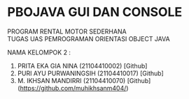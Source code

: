 # PBOJAVA GUI DAN CONSOLE
PROGRAM RENTAL MOTOR  SEDERHANA <BR>
TUGAS UAS PEMROGRAMAN ORIENTASI OBJECT JAVA
 
NAMA KELOMPOK 2 : <br>

1) PRITA EKA GIA NINA 		(21104410002) [Github]
2) PURI AYU PURWANINGSIH 	(21104410017) [Github] 
3) M. IKHSAN MANDIRRI 		(21104410070) [Github] (https://github.com/muhikhsanm404/)

